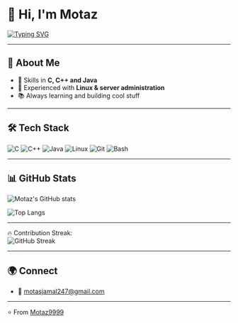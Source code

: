 # 👋 Hi, I'm Motaz  

[![Typing SVG](https://readme-typing-svg.herokuapp.com?color=00F72A&center=true&vCenter=true&width=600&lines=Welcome+to+my+GitHub!;42+Amman+Student;C+%26+C%2B%2B+Developer;Linux+Server+Administrator;Always+Learning+🚀)](https://git.io/typing-svg)  

---

## 🚀 About Me 
- 🔧 Skills in **C, C++ and Java**  
- 🐧 Experienced with **Linux & server administration**  
- 📚 Always learning and building cool stuff  
---

## 🛠️ Tech Stack
![C](https://img.shields.io/badge/-C-000?&logo=C)
![C++](https://img.shields.io/badge/-C++-000?&logo=C%2B%2B)
![Java](https://img.shields.io/badge/-Java-000?&logo=Java)
![Linux](https://img.shields.io/badge/-Linux-000?&logo=Linux)
![Git](https://img.shields.io/badge/-Git-000?&logo=Git)
![Bash](https://img.shields.io/badge/-Bash-000?&logo=GNU-Bash)

---

## 📊 GitHub Stats
![Motaz's GitHub stats](https://github-readme-stats.vercel.app/api?username=Motaz9999&show_icons=true&theme=radical)  

![Top Langs](https://github-readme-stats.vercel.app/api/top-langs/?username=Motaz9999&layout=compact&theme=radical)  

---
🔥 Contribution Streak:  
![GitHub Streak](https://streak-stats.demolab.com/?user=Motaz9999&theme=radical)  

---

## 🌍 Connect
- 📧 motasjamal247@gmail.com
---

⭐️ From [Motaz9999](https://github.com/Motaz9999)

<!--
**Motaz9999/Motaz9999** is a ✨ _special_ ✨ repository because its `README.md` (this file) appears on your GitHub profile.

Here are some ideas to get you started:

- 🔭 I’m currently working on ...
- 🌱 I’m currently learning ...
- 👯 I’m looking to collaborate on ...
- 🤔 I’m looking for help with ...
- 💬 Ask me about ...
- 📫 How to reach me: ...
- 😄 Pronouns: ...
- ⚡ Fun fact: ...
-->
